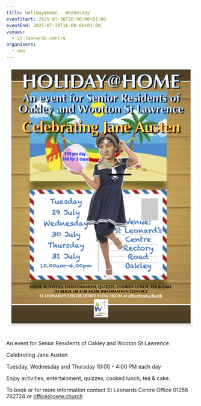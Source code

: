 ```yaml
---
title: Holiday@Home - Wednesday
eventStart: 2025-07-30T10:00:00+01:00
eventEnd: 2025-07-30T16:00:00+01:00
venues:
  - st-leonards-centre
organisers:
  - oww
---
```

![Holiday@Home poster advertising event. Full details on page below.](house-at-home.jpg "Holiday@Home")

An event for Senior Residents of Oakley and Wooton St Lawrence.

Celebrating Jane Austen

Tuesday, Wednesday and Thursday
10:00 - 4:00 PM each day

Enjoy activities, entertainment, quizzes, cooked lunch, tea & cake.

To book or for more information contact
St Leonards Centre Office 01256 782724 or office@oww.church
